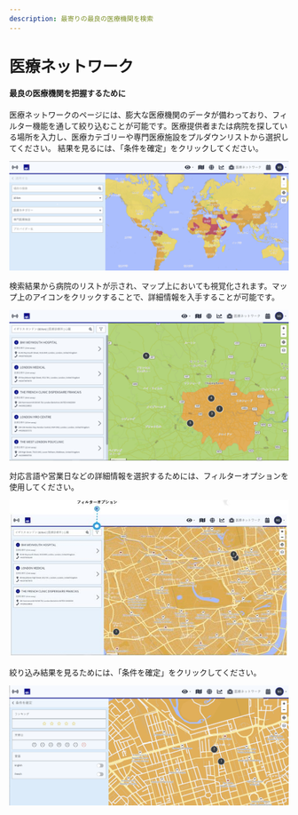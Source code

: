 ```yaml
---
description: 最寄りの最良の医療機関を検索
---
```


# 医療ネットワーク

#### 最良の医療機関を把握するために

医療ネットワークのページには、膨大な医療機関のデータが備わっており、フィルター機能を通して絞り込むことが可能です。医療提供者または病院を探している場所を入力し、医療カテゴリーや専門医療施設をプルダウンリストから選択してください。 結果を見るには、「条件を確定」をクリックしてください。

![](../.gitbook/assets/mn_img01%20%281%29.jpg)

検索結果から病院のリストが示され、マップ上においても視覚化されます。マップ上のアイコンをクリックすることで、詳細情報を入手することが可能です。

![](../.gitbook/assets/mn_img02%20%285%29.jpg)

対応言語や営業日などの詳細情報を選択するためには、フィルターオプションを使用してください。

![](../.gitbook/assets/mn_img02-filter-option%20%281%29.jpg)

絞り込み結果を見るためには、「条件を確定」をクリックしてください。

![](../.gitbook/assets/mn_img03%20%284%29.jpg)


